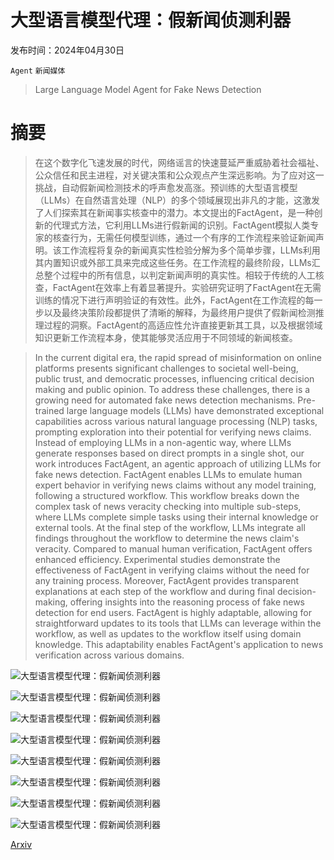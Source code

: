 # 大型语言模型代理：假新闻侦测利器

发布时间：2024年04月30日

`Agent` `新闻媒体`

> Large Language Model Agent for Fake News Detection

# 摘要

> 在这个数字化飞速发展的时代，网络谣言的快速蔓延严重威胁着社会福祉、公众信任和民主进程，对关键决策和公众观点产生深远影响。为了应对这一挑战，自动假新闻检测技术的呼声愈发高涨。预训练的大型语言模型（LLMs）在自然语言处理（NLP）的多个领域展现出非凡的才能，这激发了人们探索其在新闻事实核查中的潜力。本文提出的FactAgent，是一种创新的代理式方法，它利用LLMs进行假新闻的识别。FactAgent模拟人类专家的核查行为，无需任何模型训练，通过一个有序的工作流程来验证新闻声明。该工作流程将复杂的新闻真实性检验分解为多个简单步骤，LLMs利用其内置知识或外部工具来完成这些任务。在工作流程的最终阶段，LLMs汇总整个过程中的所有信息，以判定新闻声明的真实性。相较于传统的人工核查，FactAgent在效率上有着显著提升。实验研究证明了FactAgent在无需训练的情况下进行声明验证的有效性。此外，FactAgent在工作流程的每一步以及最终决策阶段都提供了清晰的解释，为最终用户提供了假新闻检测推理过程的洞察。FactAgent的高适应性允许直接更新其工具，以及根据领域知识更新工作流程本身，使其能够灵活应用于不同领域的新闻核查。

> In the current digital era, the rapid spread of misinformation on online platforms presents significant challenges to societal well-being, public trust, and democratic processes, influencing critical decision making and public opinion. To address these challenges, there is a growing need for automated fake news detection mechanisms. Pre-trained large language models (LLMs) have demonstrated exceptional capabilities across various natural language processing (NLP) tasks, prompting exploration into their potential for verifying news claims. Instead of employing LLMs in a non-agentic way, where LLMs generate responses based on direct prompts in a single shot, our work introduces FactAgent, an agentic approach of utilizing LLMs for fake news detection. FactAgent enables LLMs to emulate human expert behavior in verifying news claims without any model training, following a structured workflow. This workflow breaks down the complex task of news veracity checking into multiple sub-steps, where LLMs complete simple tasks using their internal knowledge or external tools. At the final step of the workflow, LLMs integrate all findings throughout the workflow to determine the news claim's veracity. Compared to manual human verification, FactAgent offers enhanced efficiency. Experimental studies demonstrate the effectiveness of FactAgent in verifying claims without the need for any training process. Moreover, FactAgent provides transparent explanations at each step of the workflow and during final decision-making, offering insights into the reasoning process of fake news detection for end users. FactAgent is highly adaptable, allowing for straightforward updates to its tools that LLMs can leverage within the workflow, as well as updates to the workflow itself using domain knowledge. This adaptability enables FactAgent's application to news verification across various domains.

![大型语言模型代理：假新闻侦测利器](../../..//opt/data/Projects/HuggingArxiv/paper_images/2405.01593/workflow2.png)

![大型语言模型代理：假新闻侦测利器](../../..//opt/data/Projects/HuggingArxiv/paper_images/2405.01593/instruction.png)

![大型语言模型代理：假新闻侦测利器](../../..//opt/data/Projects/HuggingArxiv/paper_images/2405.01593/expert_vs_self.png)

![大型语言模型代理：假新闻侦测利器](../../..//opt/data/Projects/HuggingArxiv/paper_images/2405.01593/tool_usage.png)

![大型语言模型代理：假新闻侦测利器](../../..//opt/data/Projects/HuggingArxiv/paper_images/2405.01593/Standing.png)

![大型语言模型代理：假新闻侦测利器](../../..//opt/data/Projects/HuggingArxiv/paper_images/2405.01593/search.png)

![大型语言模型代理：假新闻侦测利器](../../..//opt/data/Projects/HuggingArxiv/paper_images/2405.01593/majority_vote.png)

![大型语言模型代理：假新闻侦测利器](../../..//opt/data/Projects/HuggingArxiv/paper_images/2405.01593/case.png)

[Arxiv](https://arxiv.org/abs/2405.01593)